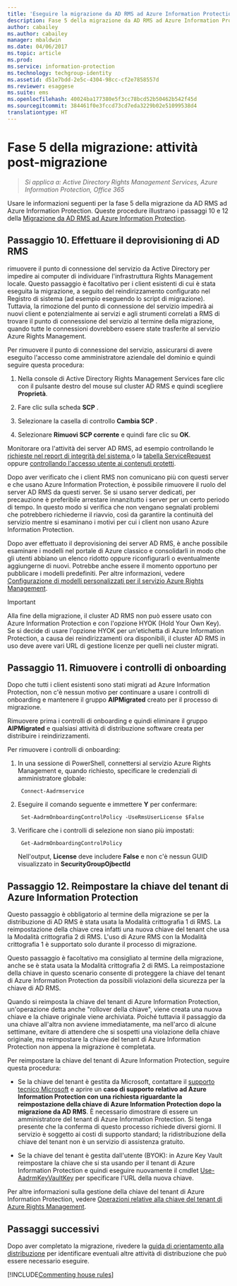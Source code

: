 ```yaml
---
title: 'Eseguire la migrazione da AD RMS ad Azure Information Protection: fase 5'
description: Fase 5 della migrazione da AD RMS ad Azure Information Protection che include i passaggi 10 e 12 della migrazione da AD RMS ad Azure Information Protection.
author: cabailey
ms.author: cabailey
manager: mbaldwin
ms.date: 04/06/2017
ms.topic: article
ms.prod: 
ms.service: information-protection
ms.technology: techgroup-identity
ms.assetid: d51e7bdd-2e5c-4304-98cc-cf2e7858557d
ms.reviewer: esaggese
ms.suite: ems
ms.openlocfilehash: 40024ba177380e5f3cc78bcd52b50462b542f45d
ms.sourcegitcommit: 384461f0e3fccd73cd7eda3229b02e51099538d4
translationtype: HT
---
```

# <a name="migration-phase-5---post-migration-tasks"></a>Fase 5 della migrazione: attività post-migrazione

>*Si applica a: Active Directory Rights Management Services, Azure Information Protection, Office 365*


Usare le informazioni seguenti per la fase 5 della migrazione da AD RMS ad Azure Information Protection. Queste procedure illustrano i passaggi 10 e 12 della [Migrazione da AD RMS ad Azure Information Protection](migrate-from-ad-rms-to-azure-rms.md).

## <a name="step-10-deprovison-ad-rms"></a>Passaggio 10. Effettuare il deprovisioning di AD RMS

rimuovere il punto di connessione del servizio da Active Directory per impedire ai computer di individuare l'infrastruttura Rights Management locale. Questo passaggio è facoltativo per i client esistenti di cui è stata eseguita la migrazione, a seguito del reindirizzamento configurato nel Registro di sistema (ad esempio eseguendo lo script di migrazione). Tuttavia, la rimozione del punto di connessione del servizio impedirà ai nuovi client e potenzialmente ai servizi e agli strumenti correlati a RMS di trovare il punto di connessione del servizio al termine della migrazione, quando tutte le connessioni dovrebbero essere state trasferite al servizio Azure Rights Management. 

Per rimuovere il punto di connessione del servizio, assicurarsi di avere eseguito l'accesso come amministratore aziendale del dominio e quindi seguire questa procedura:

1. Nella console di Active Directory Rights Management Services fare clic con il pulsante destro del mouse sul cluster AD RMS e quindi scegliere **Proprietà**.

2. Fare clic sulla scheda **SCP** .

3. Selezionare la casella di controllo **Cambia SCP** .

4. Selezionare **Rimuovi SCP corrente** e quindi fare clic su **OK**.

Monitorare ora l'attività dei server AD RMS, ad esempio controllando le [richieste nel report di integrità del sistema ](https://technet.microsoft.com/library/ee221012%28v=ws.10%29.aspx) o la [tabella ServiceRequest](http://technet.microsoft.com/library/dd772686%28v=ws.10%29.aspx) oppure [controllando l'accesso utente ai contenuti protetti](http://social.technet.microsoft.com/wiki/contents/articles/3440.ad-rms-frequently-asked-questions-faq.aspx). 

Dopo aver verificato che i client RMS non comunicano più con questi server e che usano Azure Information Protection, è possibile rimuovere il ruolo del server AD RMS da questi server. Se si usano server dedicati, per precauzione è preferibile arrestare innanzitutto i server per un certo periodo di tempo. In questo modo si verifica che non vengano segnalati problemi che potrebbero richiederne il riavvio, così da garantire la continuità del servizio mentre si esaminano i motivi per cui i client non usano Azure Information Protection.

Dopo aver effettuato il deprovisioning dei server AD RMS, è anche possibile esaminare i modelli nel portale di Azure classico e consolidarli in modo che gli utenti abbiano un elenco ridotto oppure riconfigurarli o eventualmente aggiungerne di nuovi. Potrebbe anche essere il momento opportuno per pubblicare i modelli predefiniti. Per altre informazioni, vedere [Configurazione di modelli personalizzati per il servizio Azure Rights Management](../deploy-use/configure-custom-templates.md).

>[!IMPORTANT]
> Alla fine della migrazione, il cluster AD RMS non può essere usato con Azure Information Protection e con l'opzione HYOK (Hold Your Own Key). Se si decide di usare l'opzione HYOK per un'etichetta di Azure Information Protection, a causa dei reindirizzamenti ora disponibili, il cluster AD RMS in uso deve avere vari URL di gestione licenze per quelli nei cluster migrati.

## <a name="step-11-remove-onboarding-controls"></a>Passaggio 11. Rimuovere i controlli di onboarding

Dopo che tutti i client esistenti sono stati migrati ad Azure Information Protection, non c'è nessun motivo per continuare a usare i controlli di onboarding e mantenere il gruppo **AIPMigrated** creato per il processo di migrazione. 

Rimuovere prima i controlli di onboarding e quindi eliminare il gruppo **AIPMigrated** e qualsiasi attività di distribuzione software creata per distribuire i reindirizzamenti.

Per rimuovere i controlli di onboarding:

1. In una sessione di PowerShell, connettersi al servizio Azure Rights Management e, quando richiesto, specificare le credenziali di amministratore globale:

        Connect-Aadrmservice

2. Eseguire il comando seguente e immettere **Y** per confermare:

        Set-AadrmOnboardingControlPolicy -UseRmsUserLicense $False

3. Verificare che i controlli di selezione non siano più impostati:

        Get-AadrmOnboardingControlPolicy

    Nell'output, **License** deve includere **False** e non c'è nessun GUID visualizzato in **SecurityGroupOjbectId**

## <a name="step-12-re-key-your-azure-information-protection-tenant-key"></a>Passaggio 12. Reimpostare la chiave del tenant di Azure Information Protection
Questo passaggio è obbligatorio al termine della migrazione se per la distribuzione di AD RMS è stata usata la Modalità crittografia 1 di RMS. La reimpostazione della chiave crea infatti una nuova chiave del tenant che usa la Modalità crittografia 2 di RMS. L'uso di Azure RMS con la Modalità crittografia 1 è supportato solo durante il processo di migrazione.

Questo passaggio è facoltativo ma consigliato al termine della migrazione, anche se è stata usata la Modalità crittografia 2 di RMS. La reimpostazione della chiave in questo scenario consente di proteggere la chiave del tenant di Azure Information Protection da possibili violazioni della sicurezza per la chiave di AD RMS.

Quando si reimposta la chiave del tenant di Azure Information Protection, un'operazione detta anche "rollover della chiave", viene creata una nuova chiave e la chiave originale viene archiviata. Poiché tuttavia il passaggio da una chiave all'altra non avviene immediatamente, ma nell'arco di alcune settimane, evitare di attendere che si sospetti una violazione della chiave originale, ma reimpostare la chiave del tenant di Azure Information Protection non appena la migrazione è completata.

Per reimpostare la chiave del tenant di Azure Information Protection, seguire questa procedura:

- Se la chiave del tenant è gestita da Microsoft, contattare il [supporto tecnico Microsoft](../get-started/information-support.md#to-contact-microsoft-support) e aprire un **caso di supporto relativo ad Azure Information Protection con una richiesta riguardante la reimpostazione della chiave di Azure Information Protection dopo la migrazione da AD RMS**. È necessario dimostrare di essere un amministratore del tenant di Azure Information Protection. Si tenga presente che la conferma di questo processo richiede diversi giorni. Il servizio è soggetto ai costi di supporto standard; la ridistribuzione della chiave del tenant non è un servizio di assistenza gratuito.

- Se la chiave del tenant è gestita dall'utente (BYOK): in Azure Key Vault reimpostare la chiave che si sta usando per il tenant di Azure Information Protection e quindi eseguire nuovamente il cmdlet [Use-AadrmKeyVaultKey](/powershell/aadrm/vlatest/use-aadrmkeyvaultkey) per specificare l'URL della nuova chiave. 

Per altre informazioni sulla gestione della chiave del tenant di Azure Information Protection, vedere [Operazioni relative alla chiave del tenant di Azure Rights Management](../deploy-use/operations-tenant-key.md).

## <a name="next-steps"></a>Passaggi successivi

Dopo aver completato la migrazione, rivedere la [guida di orientamento alla distribuzione](deployment-roadmap.md) per identificare eventuali altre attività di distribuzione che può essere necessario eseguire.

[!INCLUDE[Commenting house rules](../includes/houserules.md)]
